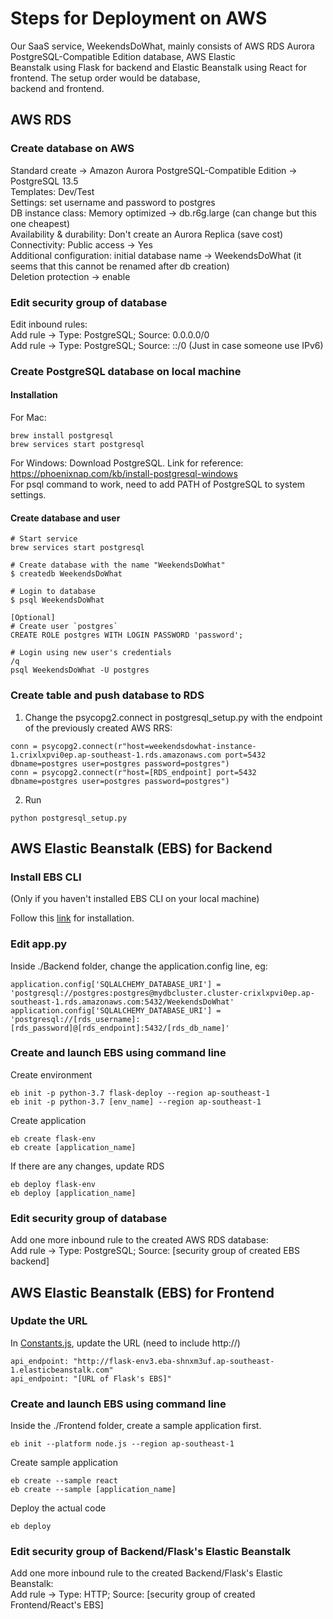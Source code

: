 # Steps for Deployment on AWS
Our SaaS service, WeekendsDoWhat, mainly consists of AWS RDS Aurora PostgreSQL-Compatible Edition database, AWS Elastic  
Beanstalk using Flask for backend and Elastic Beanstalk using React for frontend. The setup order would be database,  
backend and frontend.

## AWS RDS

### Create database on AWS

Standard create -> Amazon Aurora PostgreSQL-Compatible Edition -> PostgreSQL 13.5  
Templates: Dev/Test  
Settings: set username and password to postgres  
DB instance class: Memory optimized -> db.r6g.large (can change but this one cheapest)  
Availability & durability: Don't create an Aurora Replica (save cost)  
Connectivity: Public access -> Yes  
Additional configuration: initial database name -> WeekendsDoWhat (it seems that this cannot be renamed after db creation)  
                          Deletion protection -> enable

### Edit security group of database
Edit inbound rules:   
Add rule -> Type: PostgreSQL; Source: 0.0.0.0/0  
Add rule -> Type: PostgreSQL; Source: ::/0 (Just in case someone use IPv6)

### Create PostgreSQL database on local machine
#### Installation

For Mac:
```
brew install postgresql
brew services start postgresql
```

For Windows:
Download PostgreSQL. Link for reference: https://phoenixnap.com/kb/install-postgresql-windows  
For psql command to work, need to add PATH of PostgreSQL to system settings.

#### Create database and user
```
# Start service
brew services start postgresql

# Create database with the name "WeekendsDoWhat"
$ createdb WeekendsDoWhat

# Login to database
$ psql WeekendsDoWhat

[Optional]
# Create user `postgres`
CREATE ROLE postgres WITH LOGIN PASSWORD 'password';

# Login using new user's credentials
/q
psql WeekendsDoWhat -U postgres
```


### Create table and push database to RDS
1. Change the psycopg2.connect in postgresql_setup.py with the endpoint of the previously created AWS RRS: 
```
conn = psycopg2.connect(r"host=weekendsdowhat-instance-1.crixlxpvi0ep.ap-southeast-1.rds.amazonaws.com port=5432 dbname=postgres user=postgres password=postgres")
conn = psycopg2.connect(r"host=[RDS_endpoint] port=5432 dbname=postgres user=postgres password=postgres")
```
2. Run
```
python postgresql_setup.py
```

## AWS Elastic Beanstalk (EBS) for Backend

### Install EBS CLI
(Only if you haven't installed EBS CLI on your local machine)

Follow this [link](https://github.com/aws/aws-elastic-beanstalk-cli-setup) for installation.

### Edit app.py
Inside ./Backend folder, change the application.config line, eg:
```
application.config['SQLALCHEMY_DATABASE_URI'] = 'postgresql://postgres:postgres@mydbcluster.cluster-crixlxpvi0ep.ap-southeast-1.rds.amazonaws.com:5432/WeekendsDoWhat'
application.config['SQLALCHEMY_DATABASE_URI'] = 'postgresql://[rds_username]:[rds_password]@[rds_endpoint]:5432/[rds_db_name]'
```

### Create and launch EBS using command line 
Create environment
```
eb init -p python-3.7 flask-deploy --region ap-southeast-1
eb init -p python-3.7 [env_name] --region ap-southeast-1
```
Create application
```
eb create flask-env
eb create [application_name]
```
If there are any changes, update RDS
```
eb deploy flask-env
eb deploy [application_name]
```

### Edit security group of database
Add one more inbound rule to the created AWS RDS database:  
Add rule -> Type: PostgreSQL; Source: [security group of created EBS backend]

## AWS Elastic Beanstalk (EBS) for Frontend

### Update the URL
In [Constants.js](../Frontend/src/Utils/Constants.js), update the URL (need to include http://)
```
api_endpoint: "http://flask-env3.eba-shnxm3uf.ap-southeast-1.elasticbeanstalk.com"
api_endpoint: "[URL of Flask's EBS]"
```

### Create and launch EBS using command line
Inside the ./Frontend folder, create a sample application first.
```
eb init --platform node.js --region ap-southeast-1
```
Create sample application
```
eb create --sample react
eb create --sample [application_name]
```
Deploy the actual code
```
eb deploy
```

### Edit security group of Backend/Flask's Elastic Beanstalk
Add one more inbound rule to the created Backend/Flask's Elastic Beanstalk:  
Add rule -> Type: HTTP; Source: [security group of created Frontend/React's EBS]